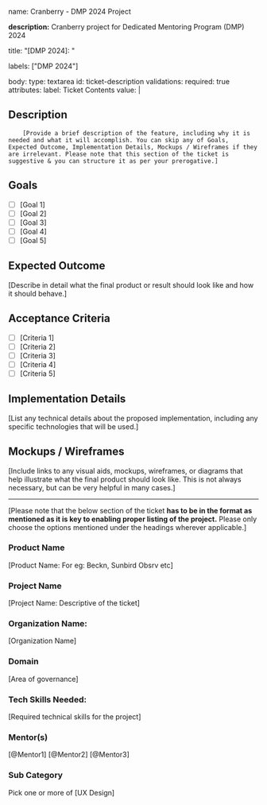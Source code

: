 name: Cranberry - DMP 2024 Project

**description:** Cranberry project for Dedicated Mentoring Program (DMP) 2024 

title: "[DMP 2024]: "

labels: ["DMP 2024"]

body:
type: textarea
id: ticket-description
validations:
required: true
attributes:
label: Ticket Contents
value: |
        
## Description

        [Provide a brief description of the feature, including why it is needed and what it will accomplish. You can skip any of Goals, Expected Outcome, Implementation Details, Mockups / Wireframes if they are irrelevant. Please note that this section of the ticket is suggestive & you can structure it as per your prerogative.]

## Goals
- [ ] [Goal 1]
- [ ] [Goal 2]
- [ ] [Goal 3]
- [ ] [Goal 4]
- [ ] [Goal 5]

## Expected Outcome
[Describe in detail what the final product or result should look like and how it should behave.]

## Acceptance Criteria
- [ ] [Criteria 1]
- [ ] [Criteria 2]
- [ ] [Criteria 3]
- [ ] [Criteria 4]
- [ ] [Criteria 5]

## Implementation Details
[List any technical details about the proposed implementation, including any specific technologies that will be used.]

## Mockups / Wireframes
[Include links to any visual aids, mockups, wireframes, or diagrams that help illustrate what the final product should look like. This is not always necessary, but can be very helpful in many cases.]

---
[Please note that the below section of the ticket ****has to be in the format as mentioned as it is key to enabling proper listing of the project.**** Please only choose the options mentioned under the headings wherever applicable.]

### Product Name
[Product Name: For eg: Beckn, Sunbird Obsrv etc]


### Project Name
[Project Name: Descriptive of the ticket]


### Organization Name:
[Organization Name]

### Domain
[Area of governance]

<!-- Choose area of governance from the following list

| #  | Area of governance                          |
|----|--------------------------------------------|
| 1  | Education                                  |
| 2  | Healthcare                                 |
| 3  | Public Administration                      |
| 4  | Justice and Law Enforcement                |
| 5  | Taxation and Revenue Management            |
| 6  | Urban Planning and Infrastructure          |
| 7  | Environmental Governance                   |
| 8  | Social Welfare                             |
| 9  | E-Governance                               |
| 10 | Financial Governance                       |
| 11 | Electoral Systems                          |
| 12 | Defense and Security                       |
| 13 | Ethics and Anti-Corruption                 |
| 14 | Transportation                             |
| 15 | Energy and Utilities                       |
| 16 | Agriculture and Rural Development          |
| 17 | Trade and Commerce                         |
| 18 | Science and Technology                     |
| 19 | Labor and Employment                       |
| 20 | Culture and Tourism                        |
| 21 | Communications and Media                   |
| 22 | Disaster Management and Emergency Services |
| 23 | Indigenous Governance                      |
| 24 | Sports and Recreation                      |
| 25 | Water Resource Management                  |
| 26 | Housing and Urban Development              |
| 27 | Immigration and Border Control             |
| 28 | Land Management and Real Estate            |
| 29 | Regulatory Agencies and Compliance         |
| 30 | Others                                     |
-->

### Tech Skills Needed:
[Required technical skills for the project]

### Mentor(s)
[@Mentor1] [@Mentor2] [@Mentor3]

### Sub Category
Pick one or more of [UX Design]
